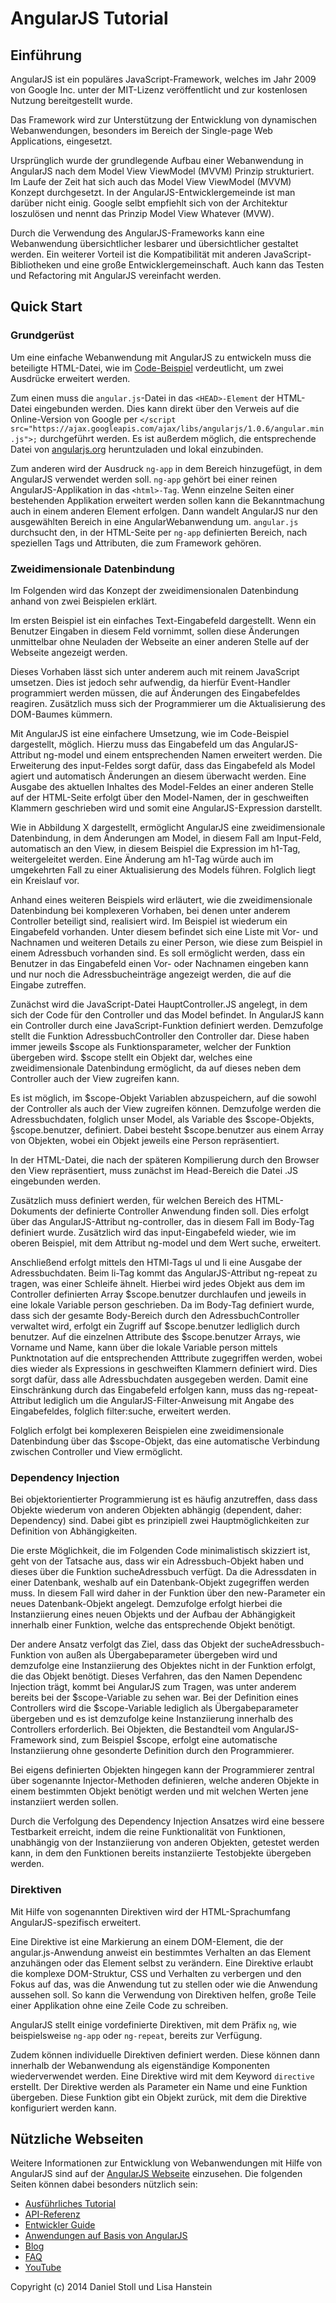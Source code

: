 AngularJS Tutorial
=================

## Einführung 

AngularJS ist ein populäres JavaScript-Framework, welches im Jahr 2009 von Google Inc. unter der MIT-Lizenz veröffentlicht und zur kostenlosen Nutzung bereitgestellt wurde. 

Das Framework wird zur Unterstützung der Entwicklung von dynamischen Webanwendungen, besonders im Bereich der Single-page Web Applications, eingesetzt. 

Ursprünglich wurde der grundlegende Aufbau einer Webanwendung in AngularJS nach dem Model View ViewModel (MVVM) Prinzip strukturiert. 
Im Laufe der Zeit hat sich auch das Model View ViewModel (MVVM) Konzept durchgesetzt. 
In der AngularJS-Entwicklergemeinde ist man darüber nicht einig. Google selbt empfiehlt sich von der Architektur loszulösen und nennt das Prinzip Model View Whatever (MVW).

Durch die Verwendung des AngularJS-Frameworks kann eine Webanwendung übersichtlicher lesbarer und übersichtlicher gestaltet werden. Ein weiterer Vorteil ist die Kompatibilität mit anderen JavaScript-Bibliotheken und eine große Entwicklergemeinschaft. Auch kann das Testen und Refactoring mit AngularJS vereinfacht werden. 

## Quick Start

### Grundgerüst

Um eine einfache Webanwendung mit AngularJS zu entwickeln muss die beteiligte HTML-Datei, wie im [Code-Beispiel](https://github.com/dwstoll/dwstoll.github.io/blob/master/Codebeispiele/Grundgeruest.html) verdeutlicht, um zwei Ausdrücke erweitert werden. 

Zum einen muss die `angular.js`-Datei in das `<HEAD>-Element` der HTML-Datei eingebunden werden. Dies kann direkt über den Verweis auf die Online-Version von Google per `</script src="https://ajax.googleapis.com/ajax/libs/angularjs/1.0.6/angular.min.js">;` durchgeführt werden. Es ist außerdem möglich, die entsprechende Datei von [angularjs.org](angularjs.org) heruntzuladen und lokal einzubinden.

Zum anderen wird der Ausdruck `ng-app` in dem Bereich hinzugefügt, in dem AngularJS verwendet werden soll. 
`ng-app` gehört bei einer reinen AngularJS-Applikation in das `<html>-Tag`. Wenn einzelne Seiten einer bestehenden Applikation erweitert werden sollen kann die Bekanntmachung auch in einem anderen Element erfolgen. Dann wandelt AngularJS nur den ausgewählten Bereich in eine AngularWebanwendung um. `angular.js` durchsucht den, in der HTML-Seite per `ng-app` definierten Bereich, nach speziellen Tags und Attributen, die zum Framework gehören.

### Zweidimensionale Datenbindung

Im Folgenden wird das Konzept der zweidimensionalen Datenbindung anhand von zwei Beispielen erklärt. 

Im ersten Beispiel ist ein einfaches Text-Eingabefeld dargestellt. Wenn ein Benutzer Eingaben in diesem Feld vornimmt, sollen diese Änderungen unmittelbar ohne Neuladen der Webseite an einer anderen Stelle auf der Webseite angezeigt werden. 

Dieses Vorhaben lässt sich unter anderem auch mit reinem JavaScript umsetzen. Dies ist jedoch sehr aufwendig, da hierfür Event-Handler programmiert werden müssen, die auf Änderungen des Eingabefeldes reagiren. Zusätzlich muss sich der Programmierer um die Aktualisierung des DOM-Baumes kümmern.

Mit AngularJS ist eine einfachere Umsetzung, wie im Code-Beispiel dargestellt, möglich. Hierzu muss das Eingabefeld um das AngularJS-Attribut ng-model und einem entsprechenden Namen erweitert werden. Die Erweiterung des input-Feldes sorgt dafür, dass das Eingabefeld als Model agiert und automatisch Änderungen an diesem überwacht werden. Eine Ausgabe des aktuellen Inhaltes des Model-Feldes an einer anderen Stelle auf der HTML-Seite erfolgt über den Model-Namen, der in geschweiften Klammern geschrieben wird und somit eine AngularJS-Expression darstellt. 

Wie in Abbildung X dargestellt, ermöglicht AngularJS eine zweidimensionale Datenbindung, in dem Änderungen am Model, in diesem Fall am Input-Feld, automatisch an den View, in diesem Beispiel die Expression im h1-Tag, weitergeleitet werden. Eine Änderung am h1-Tag würde auch im umgekehrten Fall zu einer Aktualisierung des Models führen. Folglich liegt ein Kreislauf vor.

Anhand eines weiteren Beispiels wird erläutert, wie die zweidimensionale Datenbindung bei komplexeren Vorhaben, bei denen unter anderem Controller beteiligt sind, realisiert wird. Im Beispiel ist wiederum ein Eingabefeld vorhanden. Unter diesem befindet sich eine Liste mit Vor- und Nachnamen und weiteren Details zu einer Person, wie diese zum Beispiel in einem Adressbuch vorhanden sind. Es soll ermöglicht werden, dass ein Benutzer in das Eingabefeld einen Vor- oder Nachnamen eingeben kann und nur noch die Adressbucheinträge angezeigt werden, die auf die Eingabe zutreffen.

Zunächst wird die JavaScript-Datei HauptController.JS angelegt, in dem sich der Code für den Controller und das Model befindet. In AngularJS kann ein Controller durch eine JavaScript-Funktion definiert werden. Demzufolge stellt die Funktion AdressbuchController den Controller dar. Diese haben immer jeweils $scope als Funktionsparameter, welcher der Funktion übergeben wird. $scope stellt ein Objekt dar, welches eine zweidimensionale Datenbindung ermöglicht, da auf dieses neben dem Controller auch der View zugreifen kann. 

Es ist möglich, im $scope-Objekt Variablen abzuspeichern, auf die sowohl der Controller als auch der View zugreifen können. Demzufolge werden die Adressbuchdaten, folglich unser Model, als Variable des $scope-Objekts, §scope.benutzer, definiert. Dabei besteht $scope.benutzer aus einem Array von Objekten, wobei ein Objekt jeweils eine Person repräsentiert. 

In der HTML-Datei, die nach der späteren Kompilierung durch den Browser den View repräsentiert, muss zunächst im Head-Bereich die Datei .JS eingebunden werden.

Zusätzlich muss definiert werden, für welchen Bereich des HTML-Dokuments der definierte Controller Anwendung finden soll. Dies erfolgt über das AngularJS-Attribut ng-controller, das in diesem Fall im Body-Tag definiert wurde. Zusätzlich wird das input-Eingabefeld wieder, wie im oberen Beispiel, mit dem Attribut ng-model und dem Wert suche, erweitert. 

Anschließend erfolgt mittels den HTMl-Tags ul und li eine Ausgabe der Adressbuchdaten. Beim li-Tag kommt das AngularJS-Attribut ng-repeat zu tragen, was einer Schleife ähnelt. Hierbei wird jedes Objekt aus dem im Controller definierten Array $scope.benutzer  durchlaufen und jeweils in eine lokale Variable person geschrieben. Da im Body-Tag definiert wurde, dass sich der gesamte Body-Bereich durch den AdressbuchController verwaltet wird, erfolgt ein Zugriff auf $scope.benutzer ledliglich durch benutzer. Auf die einzelnen Attribute des $scope.benutzer Arrays, wie Vorname und Name, kann über die lokale Variable person mittels Punktnotation auf die  entsprechenden Atttribute zugegriffen werden, wobei dies wieder als Expressions in geschweiften Klammern definiert wird. Dies sorgt dafür, dass alle Adressbuchdaten ausgegeben werden. Damit eine Einschränkung durch das Eingabefeld erfolgen kann, muss das ng-repeat-Attribut lediglich um die AngularJS-Filter-Anweisung mit Angabe des Eingabefeldes, folglich filter:suche, erweitert werden.

Folglich erfolgt bei komplexeren Beispielen eine zweidimensionale Datenbindung über das $scope-Objekt, das eine automatische Verbindung zwischen Controller und View ermöglicht. 
### Dependency Injection
Bei objektorientierter Programmierung ist es häufig anzutreffen, dass dass Objekte wiederum von anderen Objekten abhängig (dependent, daher: Dependency) sind. Dabei gibt es prinzipiell zwei Hauptmöglichkeiten zur Definition von Abhängigkeiten. 

Die erste Möglichkeit, die im Folgenden Code minimalistisch skizziert ist, geht von der Tatsache aus, dass wir ein Adressbuch-Objekt haben und dieses über die Funktion sucheAdressbuch verfügt. Da die Adressdaten in einer Datenbank, weshalb auf ein Datenbank-Objekt zugegriffen werden muss. In diesem Fall wird daher in der Funktion über den new-Parameter ein neues Datenbank-Objekt angelegt. Demzufolge erfolgt hierbei die Instanziierung eines neuen Objekts und der Aufbau der Abhängigkeit innerhalb einer Funktion, welche das entsprechende Objekt benötigt.

Der andere Ansatz verfolgt das Ziel, dass das Objekt der sucheAdressbuch-Funktion von außen als Übergabeparameter übergeben wird und demzufolge eine Instanziierung des Objektes nicht in der Funktion erfolgt, die das Objekt benötigt. Dieses Verfahren, das den Namen Dependenc Injection trägt, kommt bei AngularJS zum Tragen, was unter anderem bereits bei der $scope-Variable zu sehen war. Bei der Definition eines Controllers wird die $scope-Variable lediglich als Übergabeparameter übergeben und es ist demzufolge keine Instanziierung innerhalb des Controllers erforderlich. Bei Objekten, die Bestandteil vom AngularJS-Framework sind, zum Beispiel $scope, erfolgt eine automatische Instanziierung ohne gesonderte Definition durch den Programmierer.

Bei eigens definierten Objekten hingegen kann der Programmierer zentral über sogenannte Injector-Methoden definieren, welche anderen Objekte in einem bestimmten Objekt benötigt werden und mit welchen Werten jene instanziiert werden sollen.

Durch die Verfolgung des Dependency Injection Ansatzes wird eine bessere Testbarkeit erreicht, indem die reine Funktionalität von Funktionen, unabhängig von der Instanziierung von anderen Objekten, getestet werden kann, in dem den Funktionen bereits instanziierte Testobjekte übergeben werden.  

### Direktiven

Mit Hilfe von sogenannten Direktiven wird der HTML-Sprachumfang AngularJS-spezifisch erweitert. 

Eine Direktive ist eine Markierung an einem DOM-Element, die der angular.js-Anwendung anweist ein bestimmtes Verhalten an das Element anzuhängen oder das Element selbst zu verändern. 
Eine Direktive erlaubt die komplexe DOM-Struktur, CSS und Verhalten zu verbergen und den Fokus auf das, was die Anwendung tut zu stellen oder wie die Anwendung aussehen soll. So kann die Verwendung von Direktiven helfen, große Teile einer Applikation ohne eine Zeile Code zu schreiben.

AngularJS stellt einige vordefinierte Direktiven, mit dem Präfix `ng`, wie beispielsweise `ng-app` oder `ng-repeat`, bereits zur Verfügung. 

Zudem können individuelle Direktiven definiert werden. Diese können dann innerhalb der Webanwendung als eigenständige Komponenten wiederverwendet werden.
Eine Direktive wird mit dem Keyword `directive` erstellt. Der Direktive werden als Parameter ein Name und eine Funktion übergeben. Diese Funktion gibt ein Objekt zurück, mit dem die Direktive konfiguriert werden kann.

## Nützliche Webseiten

Weitere Informationen zur Entwicklung von Webanwendungen mit Hilfe von AngularJS sind auf der [AngularJS Webseite](https://angularjs.org/) einzusehen.
Die folgenden Seiten können dabei besonders nützlich sein:

- [Ausführliches Tutorial](https://docs.angularjs.org/tutorial)
- [API-Referenz](https://docs.angularjs.org/api)
- [Entwickler Guide](https://docs.angularjs.org/guide)
- [Anwendungen auf Basis von AngularJS](https://builtwith.angularjs.org/)
- [Blog](http://blog.angularjs.org/)
- [FAQ](https://docs.angularjs.org/misc/faq)
- [YouTube](https://www.youtube.com/user/angularjs)


Copyright (c) 2014 Daniel Stoll und Lisa Hanstein

